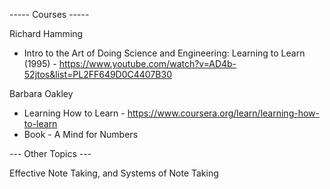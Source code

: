 
----- Courses -----

Richard Hamming
- Intro to the Art of Doing Science and Engineering: Learning to Learn (1995) - https://www.youtube.com/watch?v=AD4b-52jtos&list=PL2FF649D0C4407B30

Barbara Oakley
- Learning How to Learn - https://www.coursera.org/learn/learning-how-to-learn
- Book - A Mind for Numbers


--- Other Topics ---

Effective Note Taking, and Systems of Note Taking